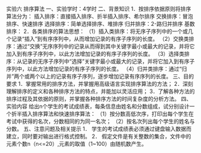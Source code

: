 实验六 排序算法
一、实验学时：4学时
二、背景知识
1．按排序依据原则将排序算法分为：
插入排序：直接插入排序、折半插入排序、希尔排序
交换排序：冒泡排序、快速排序
选择排序：简单选择排序、堆排序
归并排序：2-路归并排序
基数排序：
2．各类排序的算法思想：
（1）插入类排序：将无序子序列中的一个或几个记录“插入”到有序序列中，从而增加记录的有序子序列的长度。
（2）交换类排序：通过“交换”无序序列中的记录从而得到其中关键字最小或最大的记录，并将它加入到有序子序列中，以此方法增加记录的有序子序列的长度。
（3）选择类排序：从记录的无序子序列中“选择”关键字最小或最大的记录，并将它加入到有序子序列中，以此方法增加记录的有序子序列的长度。
（4）归并类排序：通过“归并”两个或两个以上的记录有序子序列，逐步增加记录有序序列的长度。
三、目的要求
1．掌握常用的排序方法，并掌握用高级语言实现排序算法的方法；
2．深刻理解排序的定义和各种排序方法的特点，并能加以灵活应用；
3．了解各种方法的排序过程及其依据的原则，并掌握各种排序方法的时间复杂度的分析方法。
四、实验内容
给出n个学生的考试成绩表，每条信息由姓名和分数组成，试分别设计一个折半插入排序算法和快速排序算法：
（1）按分数高低次序，打印出每个学生在考试中获得的名次，分数相同的为同一名次；
（2）按名次列出每个学生的姓名与分数。
五、注意问题及相关提示
1．	学生的考试成绩表必须通过键盘输入数据而建立，同时要对输出进行格式控制。
2．	假定文件是有关整数的集合，文件中的元素个数n（n<=20）,元素的取值（1~100）由随机数产生。

